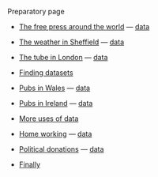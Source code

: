 Preparatory page

- [The free press around the world](https://forms.gle/2eqyZDRSC1ira54b8) — [data](csvs/rsf_2021_sel.csv)

- [The weather in Sheffield](https://forms.gle/vE7qyvDxMPbysyo88) — [data](csvs/sheffield_weather_sel.csv)

- [The tube in London](https://forms.gle/TEcZadFC7MkCMzBu5) — [data](csvs/tube_2017.csv)

- [Finding datasets](https://forms.gle/e59KU8RJgPS3L2jt8)

- [Pubs in Wales](https://forms.gle/qrL5jyJ6Lkts5vscA) — [data](csvs/wales_pubs.xlsx)

- [Pubs in Ireland](https://forms.gle/TT7yDtGjRfmwgh9E6) — [data](csvs/ireland_licences_2018.csv)

- [More uses of data](https://forms.gle/rYyZPGDyxD42eBLj6)

- [Home working](https://forms.gle/Piaox7p86rDebmX8A) — [data](csvs/hw_2021.xls)

- [Political donations](https://forms.gle/2CrF3gvHMp21Uotx8) — [data](csvs/all_parties_2020.xlsx)

- [Finally](https://aodhanlutetiae.github.io/dj/more)

